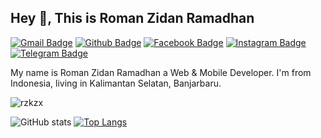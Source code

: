 
## Hey 👋, This is Roman Zidan Ramadhan
[![Gmail Badge](https://img.shields.io/badge/Gmail-D14836?style=for-the-badge&logo=gmail&logoColor=white)](mailto:romanzidanramadhan@gmail.com)
[![Github Badge](https://img.shields.io/badge/GitHub-100000?style=for-the-badge&logo=github&logoColor=white)](https://www.github.com/rzkzx/)
[![Facebook Badge](https://img.shields.io/badge/Facebook-1877F2?style=for-the-badge&logo=facebook&logoColor=white)](https://facebook.com/rzr0112/)
[![Instagram Badge](https://img.shields.io/badge/Instagram-E4405F?style=for-the-badge&logo=instagram&logoColor=white)](https://instagram.com/rzr0112/)
[![Telegram Badge](https://img.shields.io/badge/Telegram-2CA5E0?style=for-the-badge&logo=telegram&logoColor=white)](https://t.me/rzkzx/)
<p align='left'>My name is Roman Zidan Ramadhan a Web & Mobile Developer. I'm from Indonesia, living in Kalimantan Selatan, Banjarbaru.</p>

<p align=left> <img src=https://komarev.com/ghpvc/?username=rzkzx alt=rzkzx /> </p>

![GitHub stats](https://github-readme-stats.vercel.app/api?username=rzkzx&show_icons=true&theme=tokyonight&include_all_commits=true)
[![Top Langs](https://github-readme-stats.vercel.app/api/top-langs/?username=rzkzx&layout=compact&theme=tokyonight)](https://github.com/anuraghazra/github-readme-stats)


